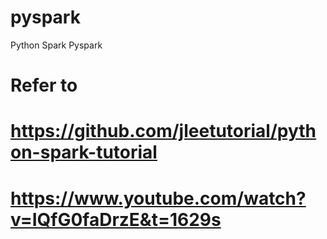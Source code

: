 # pyspark
 Python Spark Pyspark

# Refer to
# https://github.com/jleetutorial/python-spark-tutorial
# https://www.youtube.com/watch?v=IQfG0faDrzE&t=1629s
